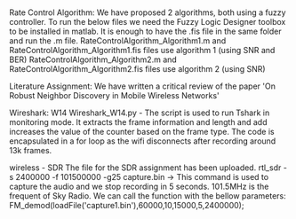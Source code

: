 # 
Rate Control Algorithm:
We have proposed 2 algorithms, both using a fuzzy controller. To run the below files we need the Fuzzy Logic Designer toolbox to be installed in matlab. It is enough to have the .fis file in the same folder and run the .m file.
RateControlAlgorithm_Algorithm1.m and RateControlAlgorithm_Algorithm1.fis files use algorithm 1 (using SNR and BER)
RateControlAlgorithm_Algorithm2.m and RateControlAlgorithm_Algorithm2.fis files use algorithm 2 (using SNR)

Literature Assignment:
We have written a critical review of the paper 'On Robust Neighbor Discovery in Mobile Wireless
Networks' 

Wireshark: W14
Wireshark_W14.py - The script is used to run Tshark in monitoring mode. It extracts the frame information and length and add increases the value of the counter based on the frame type. The code is encapsulated in a for loop as the wifi disconnects after recording around 13k frames.

wireless - SDR
The file for the SDR assignment has been uploaded.
rtl_sdr -s 2400000 -f 101500000 -g25 capture.bin -> This command is used to capture the audio and we stop recording in 5 seconds.
101.5MHz is the frequent of Sky Radio.
We can call the function with the bellow parameters:
FM_demod(loadFile('capture1.bin'),60000,10,15000,5,2400000);
